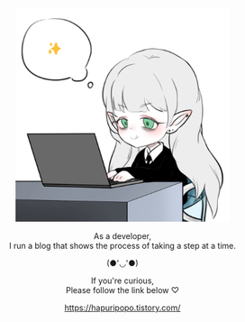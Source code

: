 <div align="center">
<img src="./doxxaebi_bubble2.png" width=380px>   

As a developer,   
I run a blog that shows the process of taking a step at a time.   

(●'◡'●)   
   
   
If you're curious,   
Please follow the link below ♡   
   
<a href="https://hapuripopo.tistory.com/">https://hapuripopo.tistory.com/<a>
</div>
